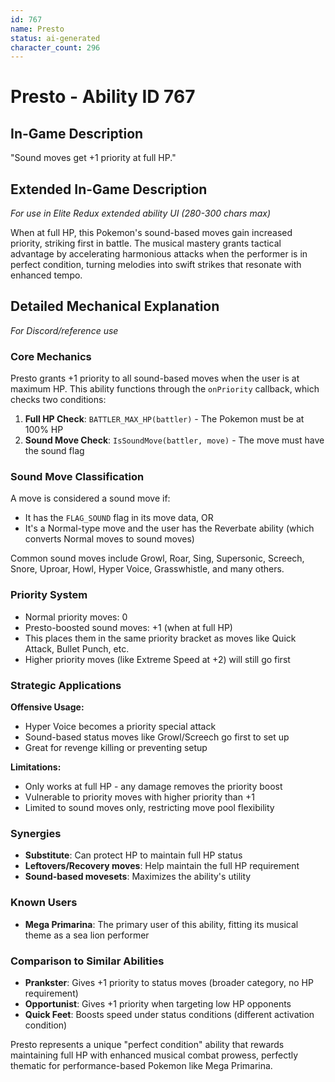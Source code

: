 ```yaml
---
id: 767
name: Presto
status: ai-generated
character_count: 296
---
```


# Presto - Ability ID 767

## In-Game Description
"Sound moves get +1 priority at full HP."

## Extended In-Game Description
*For use in Elite Redux extended ability UI (280-300 chars max)*

When at full HP, this Pokemon's sound-based moves gain increased priority, striking first in battle. The musical mastery grants tactical advantage by accelerating harmonious attacks when the performer is in perfect condition, turning melodies into swift strikes that resonate with enhanced tempo.

## Detailed Mechanical Explanation
*For Discord/reference use*

### Core Mechanics
Presto grants +1 priority to all sound-based moves when the user is at maximum HP. This ability functions through the `onPriority` callback, which checks two conditions:
1. **Full HP Check**: `BATTLER_MAX_HP(battler)` - The Pokemon must be at 100% HP
2. **Sound Move Check**: `IsSoundMove(battler, move)` - The move must have the sound flag

### Sound Move Classification
A move is considered a sound move if:
- It has the `FLAG_SOUND` flag in its move data, OR
- It's a Normal-type move and the user has the Reverbate ability (which converts Normal moves to sound moves)

Common sound moves include Growl, Roar, Sing, Supersonic, Screech, Snore, Uproar, Howl, Hyper Voice, Grasswhistle, and many others.

### Priority System
- Normal priority moves: 0
- Presto-boosted sound moves: +1 (when at full HP)
- This places them in the same priority bracket as moves like Quick Attack, Bullet Punch, etc.
- Higher priority moves (like Extreme Speed at +2) will still go first

### Strategic Applications
**Offensive Usage:**
- Hyper Voice becomes a priority special attack
- Sound-based status moves like Growl/Screech go first to set up
- Great for revenge killing or preventing setup

**Limitations:**
- Only works at full HP - any damage removes the priority boost
- Vulnerable to priority moves with higher priority than +1
- Limited to sound moves only, restricting move pool flexibility

### Synergies
- **Substitute**: Can protect HP to maintain full HP status
- **Leftovers/Recovery moves**: Help maintain the full HP requirement
- **Sound-based movesets**: Maximizes the ability's utility

### Known Users
- **Mega Primarina**: The primary user of this ability, fitting its musical theme as a sea lion performer

### Comparison to Similar Abilities
- **Prankster**: Gives +1 priority to status moves (broader category, no HP requirement)
- **Opportunist**: Gives +1 priority when targeting low HP opponents
- **Quick Feet**: Boosts speed under status conditions (different activation condition)

Presto represents a unique "perfect condition" ability that rewards maintaining full HP with enhanced musical combat prowess, perfectly thematic for performance-based Pokemon like Mega Primarina.